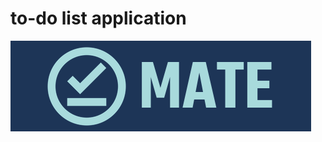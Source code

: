 # to-do list application  
  
![title](https://github.com/connorwarme/toDo/blob/main/screenshots/title.png?raw=true "Title")